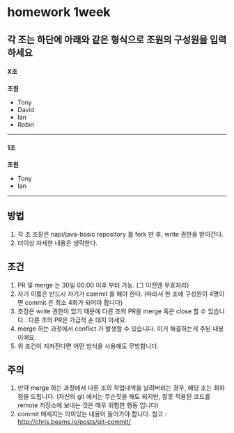 # homework 1week

## 각 조는 하단에 아래와 같은 형식으로 조원의 구성원을 입력하세요

#### X조
**조원**
+ Tony
+ David
+ Ian
+ Robin
- - -

#### 1조
**조원**
+ Tony
+ Ian
- - -


## 방법
1. 각 조 조장은 napi/java-basic repository 를 fork 딴 후, write 권한을 받아간다.
2. 더이상 자세한 내용은 생략한다.

## 조건
1. PR 및 merge 는 30일 00:00 이후 부터 가능. (그 이전엔 무효처리)
1. 자기 이름은 반드시 자기가 commit 을 해야 한다. (따라서 한 조에 구성원이 4명이면 commit 은 최소 4회가 되어야 합니다)
3. 조장은 write 권한이 있기 때문에 다른 조의 PR을 merge 혹은 close 할 수 있습니다.. 다른 조의 PR은 가급적 손 대지 마세요.
3. merge 하는 과정에서 conflict 가 발생할 수 있습니다. 이거 해결하는게 주된 내용이에요.
4. 위 조건이 지켜진다면 어떤 방식을 사용해도 무방합니다.


## 주의
1. 만약 merge 하는 과정에서 다른 조의 작업내역을 날려버리는 경우, 해당 조는 최하점을 드립니다. (자신의 git 에서는 무슨짓을 해도 되지만, 잘못 적용된 코드를 remote 저장소에 보내는 것은 매우 위험한 행동 입니다)
2. commit 메세지는 의미있는 내용이 들어가야 합니다. 참고 : http://chris.beams.io/posts/git-commit/
